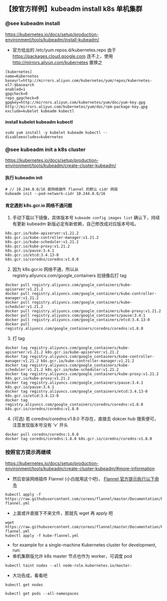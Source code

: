 
## 【按官方样例】kubeadm install k8s 单机集群

### @see kubeadm install
https://kubernetes.io/docs/setup/production-environment/tools/kubeadm/install-kubeadm/

- 官方给出的 /etc/yum.repos.d/kubernetes.repo 由于 https://packages.cloud.google.com 连不上，使用 http://mirrors.aliyun.com/kubernetes 置换之

```shell
[kubernetes]
name=Kubernetes
baseurl=http://mirrors.aliyun.com/kubernetes/yum/repos/kubernetes-el7-$basearch
enabled=1
gpgcheck=0
repo_gpgcheck=0
gpgkey=http://mirrors.aliyun.com/kubernetes/yum/doc/yum-key.gpg http://mirrors.aliyun.com/kubernetes/yum/doc/rpm-package-key.gpg
exclude=kubelet kubeadm kubectl
```

#### install kubelet kubeadm kubectl
```shell
sudo yum install -y kubelet kubeadm kubectl --disableexcludes=kubernetes
```

### @see kubeadm init a k8s cluster
https://kubernetes.io/docs/setup/production-environment/tools/kubeadm/create-cluster-kubeadm/

#### 执行 kubeadm init
```
# // 10.244.0.0/16 是网络插件 flannel 的默认 cidr 网段
kubeadm init --pod-network-cidr 10.244.0.0/16
```

#### 肯定遇到 k8s.gcr.io 网络不通问题
1. 手动下载以下镜像，具体版本号 `kubeadm config images list` 确认下，持续有更新 kubeadm 新版必定有新依赖，自己修改成对应版本号哈。
```shell
k8s.gcr.io/kube-apiserver:v1.21.2
k8s.gcr.io/kube-controller-manager:v1.21.2
k8s.gcr.io/kube-scheduler:v1.21.2
k8s.gcr.io/kube-proxy:v1.21.2
k8s.gcr.io/pause:3.4.1
k8s.gcr.io/etcd:3.4.13-0
k8s.gcr.io/coredns/coredns:v1.8.0
```

2. 因为 k8s.gcr.io 网络不通，所以从 registry.aliyuncs.com/google_containers 拉镜像后打 tag
```shell
docker pull registry.aliyuncs.com/google_containers/kube-apiserver:v1.21.2
docker pull registry.aliyuncs.com/google_containers/kube-controller-manager:v1.21.2
docker pull registry.aliyuncs.com/google_containers/kube-scheduler:v1.21.2
docker pull registry.aliyuncs.com/google_containers/kube-proxy:v1.21.2
docker pull registry.aliyuncs.com/google_containers/pause:3.4.1
docker pull registry.aliyuncs.com/google_containers/etcd:3.4.13-0
docker pull registry.aliyuncs.com/google_containers/coredns/coredns:v1.8.0
```

3. 打 tag
```shell
docker tag registry.aliyuncs.com/google_containers/kube-apiserver:v1.21.2 k8s.gcr.io/kube-apiserver:v1.21.2
docker tag registry.aliyuncs.com/google_containers/kube-controller-manager:v1.21.2 k8s.gcr.io/kube-controller-manager:v1.21.2
docker tag registry.aliyuncs.com/google_containers/kube-scheduler:v1.21.2 k8s.gcr.io/kube-scheduler:v1.21.2
docker tag registry.aliyuncs.com/google_containers/kube-proxy:v1.21.2 k8s.gcr.io/kube-proxy:v1.21.2
docker tag registry.aliyuncs.com/google_containers/pause:3.4.1 k8s.gcr.io/pause:3.4.1
docker tag registry.aliyuncs.com/google_containers/etcd:3.4.13-0 k8s.gcr.io/etcd:3.4.13-0
docker tag registry.aliyuncs.com/google_containers/coredns/coredns:v1.8.0 k8s.gcr.io/coredns/coredns:v1.8.0
```

4. (可选) 若 coredns/coredns:v1.8.0 不存在，直接去 dokcer hub 搜索便可，注意发现版本号没有 'v' 开头
```shell
docker pull coredns/coredns:1.8.0
docker tag coredns/coredns:1.8.0 k8s.gcr.io/coredns/coredns:v1.8.0
```

### 按照官方提示再继续
https://kubernetes.io/docs/setup/production-environment/tools/kubeadm/create-cluster-kubeadm/#more-information

- 然后安装网络插件 Flannel (小白就用这个吧)，
  [Flannel 官方提示执行以下命令](https://github.com/flannel-io/flannel#deploying-flannel-manually)

```shell
kubectl apply -f https://raw.githubusercontent.com/coreos/flannel/master/Documentation/kube-flannel.yml
```

- 上面或许直接下不来文件，那就先 wget 再 apply 吧
```shell
wget https://raw.githubusercontent.com/coreos/flannel/master/Documentation/kube-flannel.yml
kubectl apply -f kube-flannel.yml
```

- for example for a single-machine Kubernetes cluster for development, run:
- 单机集群版允许 k8s master 节点也作为 worker，可调度 pod
```shell
kubectl taint nodes --all node-role.kubernetes.io/master-
```

- 大功告成，看看吧
```shell
kubectl get nodes

kubectl get pods --all-namespaces
```
